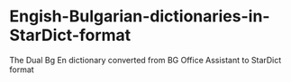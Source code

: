 # Engish-Bulgarian-dictionaries-in-StarDict-format
The Dual Bg En dictionary converted from BG Office Assistant to StarDict format
